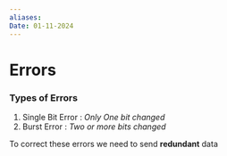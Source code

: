 ```yaml
---
aliases: 
Date: 01-11-2024
---
```

# Errors
### Types of Errors 
1. Single Bit Error : *Only One bit changed*
2. Burst Error : *Two or more bits changed*

To correct these errors we need to send **redundant** data 

